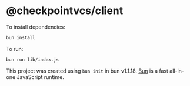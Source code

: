 # @checkpointvcs/client

To install dependencies:

```bash
bun install
```

To run:

```bash
bun run lib/index.js
```

This project was created using `bun init` in bun v1.1.18. [Bun](https://bun.sh) is a fast all-in-one JavaScript runtime.
